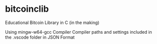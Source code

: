 # bitcoinclib

Educational Bitcoin Library in C (in the making)

Using mingw-w64-gcc Compiler 
Compiler paths and settings included in the .vscode folder in JSON Format





